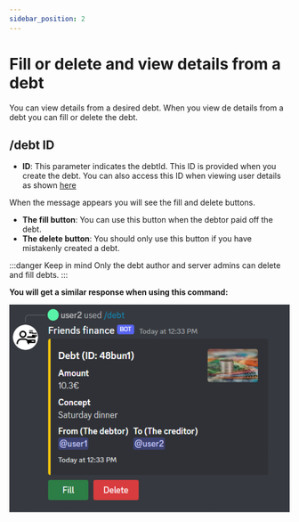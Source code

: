 ```yaml
---
sidebar_position: 2
---
```


# Fill or delete and view details from a debt

You can view details from a desired debt. When you view de details from a debt you can fill or delete the debt.

## /debt ID

* **ID**: This parameter indicates the debtId. This ID is provided when you create the debt. You can also access this ID when viewing user details as shown [here](/docs/command-guide/check-details-from-a-user)
  
When the message appears you will see the fill and delete buttons.

* **The fill button**: You can use this button when the debtor paid off the debt.
* **The delete button**: You should only use this button if you have mistakenly created a debt.

:::danger Keep in mind
Only the debt author and server admins can delete and fill debts.
:::

**You will get a similar response when using this command:**

![Debt details image](./img/debt_detail_ss.png)
